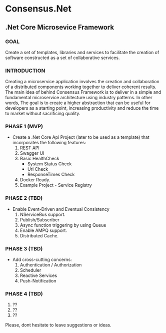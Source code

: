 # Consensus.Net
## .Net Core Microsevice Framework

### GOAL

Create a set of templates, libraries and services to facilitate the creation of software constructed as a set of collaborative services.

### INTRODUCTION

Creating a microservice application involves the creation and collaboration of a distributed components working together to deliver coherent results. 
The main idea of behind Consensus Framework is to deliver in a simple and fundamental microservice architecture using industry patterns. In other words, The goal is to create a higher abstraction that can be useful for developers as a starting point, increasing productivity and reduce the time to market without sacrificing quality. 


### PHASE 1 (MVP)

* Create a .Net Core Api Project (later to be used as a template) that incorporates the following features:  
   1. REST API  
   2. Swagger UI  
   3. Basic HealthCheck  
        * System Status Check 
        * Url Check
        * ResponseTimes Check
   4. Docker Ready.  
   5. Example Project - Service Registry

### PHASE 2 (TBD)

* Enable Event-Driven and Eventual Consistency
   1. NServiceBus support.
   2. Publish/Subscriber 
   3. Async function triggering by using Queue
   4. Enable AMPQ support.
   5. Distributed Cache.
   
 
### PHASE 3 (TBD)

* Add cross-cutting concerns:
    1. Authentication / Authorization
    2. Scheduler
    3. Reactive Services
    4. Push-Notification

### PHASE 4 (TBD)
   1. ??
   2. ??
   3. ??


Please, dont hesitate to leave suggestions or ideas. 






